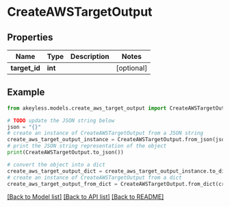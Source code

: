 # CreateAWSTargetOutput


## Properties

Name | Type | Description | Notes
------------ | ------------- | ------------- | -------------
**target_id** | **int** |  | [optional] 

## Example

```python
from akeyless.models.create_aws_target_output import CreateAWSTargetOutput

# TODO update the JSON string below
json = "{}"
# create an instance of CreateAWSTargetOutput from a JSON string
create_aws_target_output_instance = CreateAWSTargetOutput.from_json(json)
# print the JSON string representation of the object
print(CreateAWSTargetOutput.to_json())

# convert the object into a dict
create_aws_target_output_dict = create_aws_target_output_instance.to_dict()
# create an instance of CreateAWSTargetOutput from a dict
create_aws_target_output_from_dict = CreateAWSTargetOutput.from_dict(create_aws_target_output_dict)
```
[[Back to Model list]](../README.md#documentation-for-models) [[Back to API list]](../README.md#documentation-for-api-endpoints) [[Back to README]](../README.md)


